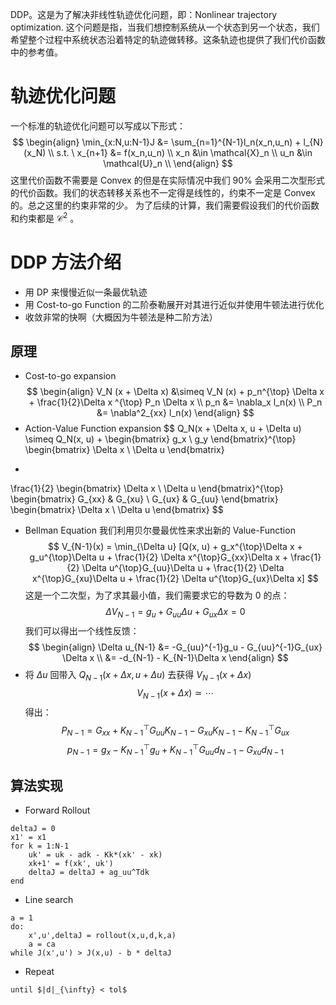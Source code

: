 DDP。这是为了解决非线性轨迹优化问题，即：Nonlinear trajectory optimization. 这个问题是指，当我们想控制系统从一个状态到另一个状态，我们希望整个过程中系统状态沿着特定的轨迹做转移。这条轨迹也提供了我们代价函数中的参考值。
# 轨迹优化问题
一个标准的轨迹优化问题可以写成以下形式：
$$
\begin{align}
\min_{x:N,u:N-1}J &= \sum_{n=1}^{N-1}l_n(x_n,u_n) + l_{N}(x_N) \\
s.t. \ x_{n+1} &= f(x_n,u_n) \\
x_n &\in \mathcal{X}_n \\
u_n &\in \mathcal{U}_n \\
\end{align}
$$
这里代价函数不需要是 Convex 的但是在实际情况中我们 90% 会采用二次型形式的代价函数。我们的状态转移关系也不一定得是线性的，约束不一定是 Convex 的。总之这里的约束非常的少。
为了后续的计算，我们需要假设我们的代价函数和约束都是 $\mathcal{C}^2$ 。
# DDP 方法介绍
- 用 DP 来慢慢近似一条最优轨迹
- 用 Cost-to-go Function 的二阶泰勒展开对其进行近似并使用牛顿法进行优化
- 收敛非常的快啊（大概因为牛顿法是种二阶方法）
## 原理
- Cost-to-go expansion
$$
\begin{align}
V_N (x + \Delta x) &\simeq V_N (x) + p_n^{\top} \Delta x + \frac{1}{2}\Delta x ^{\top} P_n \Delta x \\
p_n &= \nabla_x l_n(x) \\
P_n &= \nabla^2_{xx} l_n(x)
\end{align}
$$
- Action-Value Function expansion
$$
Q_N(x + \Delta x, u + \Delta u) \simeq Q_N(x, u) + 
\begin{bmatrix}
g_x \\
g_y
\end{bmatrix}^{\top}
\begin{bmatrix}
\Delta x \\
\Delta u
\end{bmatrix}
+
\frac{1}{2}
\begin{bmatrix}
\Delta x \\
\Delta u
\end{bmatrix}^{\top}
\begin{bmatrix}
G_{xx} & G_{xu} \\
G_{ux} & G_{uu}
\end{bmatrix}
\begin{bmatrix}
\Delta x \\
\Delta u
\end{bmatrix}
$$
- Bellman Equation
我们利用贝尔曼最优性来求出新的 Value-Function
$$
V_{N-1}(x) = \min_{\Delta u} [Q(x, u) + g_x^{\top}\Delta x + g_u^{\top}\Delta u + \frac{1}{2} \Delta x^{\top}G_{xx}\Delta x + \frac{1}{2} \Delta u^{\top}G_{uu}\Delta u + \frac{1}{2} \Delta x^{\top}G_{xu}\Delta u + \frac{1}{2} \Delta u^{\top}G_{ux}\Delta x]
$$
这是一个二次型，为了求其最小值，我们需要求它的导数为 0 的点：
$$
\Delta V_{N-1} = g_u + G_{uu} \Delta u + G_{ux} \Delta x = 0
$$
我们可以得出一个线性反馈：
$$
\begin{align}
\Delta u_{N-1} &= -G_{uu}^{-1}g_u - G_{uu}^{-1}G_{ux} \Delta x \\
&= -d_{N-1} - K_{N-1}\Delta x
\end{align}
$$
- 将 $\Delta u$ 回带入 $Q_{N-1}(x + \Delta x, u + \Delta u)$ 去获得 $V_{N-1}(x + \Delta x)$
$$
V_{N-1}(x + \Delta x) \simeq \cdots
$$
得出：
$$
P_{N-1} = G_{xx} + K_{N-1}^{\top}G_{uu}K_{N-1} - G_{xu}K_{N-1} - K_{N-1}^{\top}G_{ux}
$$
$$
p_{N-1} = g_x - K_{N-1}^{\top}g_u + K_{N-1}^{\top} G_{uu} d_{N-1} - G_{xu}d_{N-1}
$$
## 算法实现
- Forward Rollout
```
deltaJ = 0
x1' = x1
for k = 1:N-1
	uk' = uk - adk - Kk*(xk' - xk)
	xk+1' = f(xk', uk')
	deltaJ = deltaJ + ag_uu^Tdk
end
```
- Line search
```
a = 1
do:
	x',u',deltaJ = rollout(x,u,d,k,a)
	a = ca
while J(x',u') > J(x,u) - b * deltaJ
```
- Repeat
```
until $|d|_{\infty} < tol$
```

